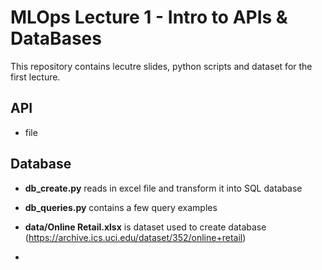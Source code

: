 # MLOps Lecture 1 - Intro to APIs & DataBases

This repository contains lecutre slides, python scripts and dataset for the first lecture. 


## API
- file 

## Database

- **db_create.py** reads in excel file and transform it into SQL database
- **db_queries.py** contains a few query examples
- **data/Online Retail.xlsx** is dataset used to create database (https://archive.ics.uci.edu/dataset/352/online+retail)

- 
